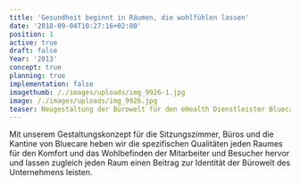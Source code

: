 ```yaml
---
title: 'Gesundheit beginnt in Räumen, die wohlfühlen lassen'
date: '2018-09-04T10:27:16+02:00'
position: 1
active: true
draft: false
Year: '2013'
concept: true
planning: true
implementation: false
imagethumb: /./images/uploads/img_9926-1.jpg
image: /./images/uploads/img_9926.jpg
teaser: Neugestaltung der Bürowelt für den eHealth Dienstleister Bluecare
---
```

Mit unserem Gestaltungskonzept für die Sitzungszimmer, Büros und die Kantine von Bluecare heben wir die spezifischen Qualitäten jeden Raumes für den Komfort und das Wohlbefinden der Mitarbeiter und Besucher hervor und lassen zugleich jeden Raum einen Beitrag zur Identität der Bürowelt des Unternehmens leisten.
